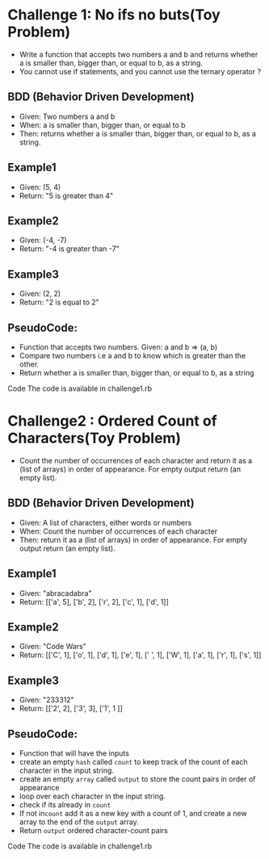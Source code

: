 # Challenge 1: No ifs no buts(Toy Problem)

- Write a function that accepts two numbers a and b and returns whether a is smaller than, bigger than, or equal to b, as a string.
- You cannot use if statements, and you cannot use the ternary operator ? 

## BDD (Behavior Driven Development)

- Given: Two numbers a and b
- When: a is smaller than, bigger than, or equal to b
- Then: returns whether a is smaller than, bigger than, or equal to b, as a string.

## Example1
- Given: (5, 4) 
- Return: "5 is greater than 4"
## Example2
- Given: (-4, -7)
- Return: "-4 is greater than -7"
## Example3
- Given: (2, 2) 
- Return: "2 is equal to 2"

## PseudoCode:
- Function that accepts two numbers. Given: a and b => (a, b)
- Compare two numbers i.e a and b to know which is greater than the other.
- Return whether a is smaller than, bigger than, or equal to b, as a string


Code
The code is available in challenge1.rb

# Challenge2 : Ordered Count of Characters(Toy Problem)

- Count the number of occurrences of each character and return it as a (list of arrays) in order of appearance. For empty output return (an empty list).

## BDD (Behavior Driven Development)

- Given: A list of characters, either words or numbers
- When: Count the number of occurrences of each character
- Then: return it as a (list of arrays) in order of appearance. For empty output return (an empty list).

## Example1
- Given: "abracadabra" 
- Return: [['a', 5], ['b', 2], ['r', 2], ['c', 1], ['d', 1]]
## Example2
- Given: "Code Wars"
- Return:  [['C', 1], ['o', 1], ['d', 1], ['e', 1], [' ', 1],     ['W', 1], ['a', 1], ['r', 1], ['s', 1]]
## Example3
- Given: "233312" 
- Return:  [['2', 2], ['3', 3], ['1', 1 ]]

## PseudoCode:
- Function that will have the inputs
- create an empty `hash` called `count` to keep track of the count of each character in the input string.
- create an empty `array` called `output` to store the count pairs in order of appearance
- loop over each character in the input string.
- check if its already in `count`
- If not in`count` add it as a new key with a count of 1, and create a new array to the end of the `output` array.
- Return `output` ordered character-count pairs 

Code
The code is available in challenge1.rb






